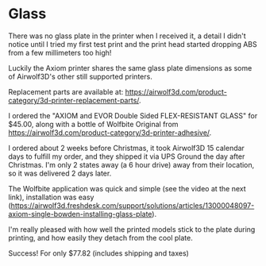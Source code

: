 # Glass

There was no glass plate in the printer when I received it, a detail I didn't notice until I tried my first test print and the print head started dropping ABS from a few millimeters too high!

Luckily the Axiom printer shares the same glass plate dimensions as some of Airwolf3D's other still supported printers. 

Replacement parts are available at: https://airwolf3d.com/product-category/3d-printer-replacement-parts/.

I ordered the "AXIOM and EVOR Double Sided FLEX-RESISTANT GLASS" for $45.00, along with a bottle of Wolfbite Original from https://airwolf3d.com/product-category/3d-printer-adhesive/.

I ordered about 2 weeks before Christmas, it took Airwolf3D 15 calendar days to fulfill my order, and they shipped it via UPS Ground the day after Christmas. I'm only 2 states away (a 6 hour drive) away from their location, so it was delivered 2 days later.

The Wolfbite application was quick and simple (see the video at the next link), installation was easy (https://airwolf3d.freshdesk.com/support/solutions/articles/13000048097-axiom-single-bowden-installing-glass-plate).

I'm really pleased with how well the printed models stick to the plate during printing, and how easily they detach from the cool plate.

Success! For only $77.82 (includes shipping and taxes)
